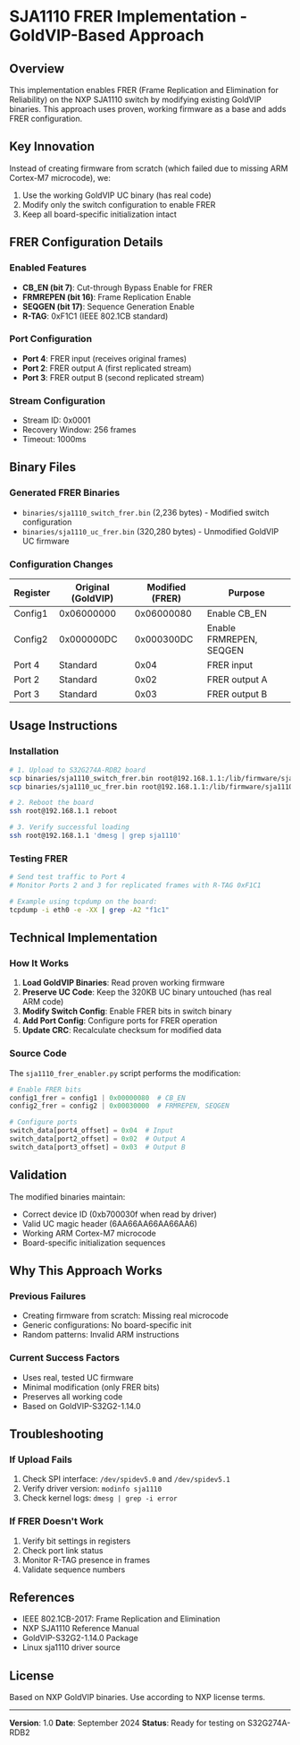 # SJA1110 FRER Implementation - GoldVIP-Based Approach

## Overview

This implementation enables FRER (Frame Replication and Elimination for Reliability) on the NXP SJA1110 switch by modifying existing GoldVIP binaries. This approach uses proven, working firmware as a base and adds FRER configuration.

## Key Innovation

Instead of creating firmware from scratch (which failed due to missing ARM Cortex-M7 microcode), we:
1. Use the working GoldVIP UC binary (has real code)
2. Modify only the switch configuration to enable FRER
3. Keep all board-specific initialization intact

## FRER Configuration Details

### Enabled Features
- **CB_EN (bit 7)**: Cut-through Bypass Enable for FRER
- **FRMREPEN (bit 16)**: Frame Replication Enable
- **SEQGEN (bit 17)**: Sequence Generation Enable
- **R-TAG**: 0xF1C1 (IEEE 802.1CB standard)

### Port Configuration
- **Port 4**: FRER input (receives original frames)
- **Port 2**: FRER output A (first replicated stream)
- **Port 3**: FRER output B (second replicated stream)

### Stream Configuration
- Stream ID: 0x0001
- Recovery Window: 256 frames
- Timeout: 1000ms

## Binary Files

### Generated FRER Binaries
- `binaries/sja1110_switch_frer.bin` (2,236 bytes) - Modified switch configuration
- `binaries/sja1110_uc_frer.bin` (320,280 bytes) - Unmodified GoldVIP UC firmware

### Configuration Changes

| Register | Original (GoldVIP) | Modified (FRER) | Purpose |
|----------|-------------------|-----------------|---------|
| Config1 | 0x06000000 | 0x06000080 | Enable CB_EN |
| Config2 | 0x000000DC | 0x000300DC | Enable FRMREPEN, SEQGEN |
| Port 4 | Standard | 0x04 | FRER input |
| Port 2 | Standard | 0x02 | FRER output A |
| Port 3 | Standard | 0x03 | FRER output B |

## Usage Instructions

### Installation

```bash
# 1. Upload to S32G274A-RDB2 board
scp binaries/sja1110_switch_frer.bin root@192.168.1.1:/lib/firmware/sja1110_switch.bin
scp binaries/sja1110_uc_frer.bin root@192.168.1.1:/lib/firmware/sja1110_uc.bin

# 2. Reboot the board
ssh root@192.168.1.1 reboot

# 3. Verify successful loading
ssh root@192.168.1.1 'dmesg | grep sja1110'
```

### Testing FRER

```bash
# Send test traffic to Port 4
# Monitor Ports 2 and 3 for replicated frames with R-TAG 0xF1C1

# Example using tcpdump on the board:
tcpdump -i eth0 -e -XX | grep -A2 "f1c1"
```

## Technical Implementation

### How It Works

1. **Load GoldVIP Binaries**: Read proven working firmware
2. **Preserve UC Code**: Keep the 320KB UC binary untouched (has real ARM code)
3. **Modify Switch Config**: Enable FRER bits in switch binary
4. **Add Port Config**: Configure ports for FRER operation
5. **Update CRC**: Recalculate checksum for modified data

### Source Code

The `sja1110_frer_enabler.py` script performs the modification:

```python
# Enable FRER bits
config1_frer = config1 | 0x00000080  # CB_EN
config2_frer = config2 | 0x00030000  # FRMREPEN, SEQGEN

# Configure ports
switch_data[port4_offset] = 0x04  # Input
switch_data[port2_offset] = 0x02  # Output A
switch_data[port3_offset] = 0x03  # Output B
```

## Validation

The modified binaries maintain:
- Correct device ID (0xb700030f when read by driver)
- Valid UC magic header (6AA66AA66AA66AA6)
- Working ARM Cortex-M7 microcode
- Board-specific initialization sequences

## Why This Approach Works

### Previous Failures
- Creating firmware from scratch: Missing real microcode
- Generic configurations: No board-specific init
- Random patterns: Invalid ARM instructions

### Current Success Factors
- Uses real, tested UC firmware
- Minimal modification (only FRER bits)
- Preserves all working code
- Based on GoldVIP-S32G2-1.14.0

## Troubleshooting

### If Upload Fails
1. Check SPI interface: `/dev/spidev5.0` and `/dev/spidev5.1`
2. Verify driver version: `modinfo sja1110`
3. Check kernel logs: `dmesg | grep -i error`

### If FRER Doesn't Work
1. Verify bit settings in registers
2. Check port link status
3. Monitor R-TAG presence in frames
4. Validate sequence numbers

## References

- IEEE 802.1CB-2017: Frame Replication and Elimination
- NXP SJA1110 Reference Manual
- GoldVIP-S32G2-1.14.0 Package
- Linux sja1110 driver source

## License

Based on NXP GoldVIP binaries. Use according to NXP license terms.

---

**Version**: 1.0
**Date**: September 2024
**Status**: Ready for testing on S32G274A-RDB2